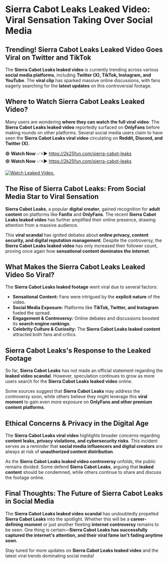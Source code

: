 # Sierra Cabot Leaks Leaked Video: Viral Sensation Taking Over Social Media

## **Trending! Sierra Cabot Leaks Leaked Video Goes Viral on Twitter and TikTok**
The **Sierra Cabot Leaks leaked video** is currently trending across various **social media platforms**, including **Twitter (X), TikTok, Instagram, and YouTube**. The **viral clip** has sparked massive online discussions, with fans eagerly searching for the **latest updates** on this controversial footage.

## **Where to Watch Sierra Cabot Leaks Leaked Video?**
Many users are wondering **where they can watch the full viral video**. The **Sierra Cabot Leaks leaked video** reportedly surfaced on **OnlyFans** before making rounds on other platforms. Several social media users claim to have seen the **Sierra Cabot Leaks viral video** circulating on **Reddit, Discord, and Twitter (X).**

🟢 **Watch Now** ✅=► https://2k25fun.com/sierra-cabot-leaks  
🟢 **Watch Now** ✅=► https://2k25fun.com/sierra-cabot-leaks  

[![Watch Leaked Video.](https://miro.medium.com/v2/resize:fit:828/format:webp/1*cilzJN44JGOrTw9NJCrNHA.gif "Watch Leaked Video")](https://2k25fun.com/sierra-cabot-leaks)

## **The Rise of Sierra Cabot Leaks: From Social Media Star to Viral Sensation**
**Sierra Cabot Leaks**, a popular **digital creator**, gained recognition for **adult content** on platforms like **Fanfix** and **OnlyFans**. The recent **Sierra Cabot Leaks leaked video** has further amplified their online presence, drawing attention from a massive audience.

This **viral scandal** has ignited debates about **online privacy, content security, and digital reputation management**. Despite the controversy, the **Sierra Cabot Leaks leaked video** has only increased their follower count, proving once again how **sensational content dominates the internet**.

## **What Makes the Sierra Cabot Leaks Leaked Video So Viral?**
The **Sierra Cabot Leaks leaked footage** went viral due to several factors:
- **Sensational Content:** Fans were intrigued by the **explicit nature** of the video.
- **Social Media Exposure:** Platforms like **TikTok, Twitter, and Instagram** fueled the spread.
- **Engagement & Controversy:** Online debates and discussions boosted its **search engine rankings**.
- **Celebrity Culture & Curiosity:** The **Sierra Cabot Leaks leaked content** attracted both fans and critics.

## **Sierra Cabot Leaks's Response to the Leaked Footage**
So far, **Sierra Cabot Leaks** has not made an official statement regarding the **leaked video scandal**. However, speculation continues to grow as more users search for the **Sierra Cabot Leaks leaked video** online.

Some sources suggest that **Sierra Cabot Leaks** may address the controversy soon, while others believe they might leverage this **viral moment** to gain even more exposure on **OnlyFans and other premium content platforms**.

## **Ethical Concerns & Privacy in the Digital Age**
The **Sierra Cabot Leaks viral video** highlights broader concerns regarding **content leaks, privacy violations, and cybersecurity risks**. This incident serves as a reminder that **social media influencers and digital creators** are always at risk of **unauthorized content distribution**.

As the **Sierra Cabot Leaks leaked video controversy** unfolds, the public remains divided. Some defend **Sierra Cabot Leaks**, arguing that **leaked content** should be condemned, while others continue to share and discuss the footage online.

## **Final Thoughts: The Future of Sierra Cabot Leaks in Social Media**
The **Sierra Cabot Leaks leaked video scandal** has undoubtedly propelled **Sierra Cabot Leaks** into the spotlight. Whether this will be a **career-defining moment** or just another fleeting **internet controversy** remains to be seen. One thing is certain—**Sierra Cabot Leaks has successfully captured the internet's attention, and their viral fame isn't fading anytime soon.**

Stay tuned for more updates on **Sierra Cabot Leaks leaked video** and the latest viral trends dominating social media!
